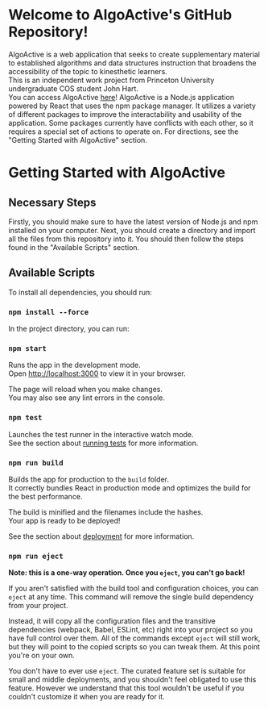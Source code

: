# Welcome to AlgoActive's GitHub Repository!

AlgoActive is a web application that seeks to create supplementary material to established algorithms and data structures instruction that broadens the accessibility of the topic to kinesthetic learners.\
This is an independent work project from Princeton University undergraduate COS student John Hart.\
You can access AlgoActive [here](https://algoactive.herokuapp.com/)!
AlgoActive is a Node.js application powered by React that uses the npm package manager. It utilizes a variety of different packages to improve the interactability and usability of the application. Some packages currently have conflicts with each other, so it requires a special set of actions to operate on. For directions, see the "Getting Started with AlgoActive" section.

# Getting Started with AlgoActive

## Necessary Steps

Firstly, you should make sure to have the latest version of Node.js and npm installed on your computer. Next, you should create a directory and import all the files from this repository into it. You should then follow the steps found in the "Available Scripts" section.

## Available Scripts

To install all dependencies, you should run:

### `npm install --force`

In the project directory, you can run:

### `npm start`

Runs the app in the development mode.\
Open [http://localhost:3000](http://localhost:3000) to view it in your browser.

The page will reload when you make changes.\
You may also see any lint errors in the console.

### `npm test`

Launches the test runner in the interactive watch mode.\
See the section about [running tests](https://facebook.github.io/create-react-app/docs/running-tests) for more information.

### `npm run build`

Builds the app for production to the `build` folder.\
It correctly bundles React in production mode and optimizes the build for the best performance.

The build is minified and the filenames include the hashes.\
Your app is ready to be deployed!

See the section about [deployment](https://facebook.github.io/create-react-app/docs/deployment) for more information.

### `npm run eject`

**Note: this is a one-way operation. Once you `eject`, you can't go back!**

If you aren't satisfied with the build tool and configuration choices, you can `eject` at any time. This command will remove the single build dependency from your project.

Instead, it will copy all the configuration files and the transitive dependencies (webpack, Babel, ESLint, etc) right into your project so you have full control over them. All of the commands except `eject` will still work, but they will point to the copied scripts so you can tweak them. At this point you're on your own.

You don't have to ever use `eject`. The curated feature set is suitable for small and middle deployments, and you shouldn't feel obligated to use this feature. However we understand that this tool wouldn't be useful if you couldn't customize it when you are ready for it.